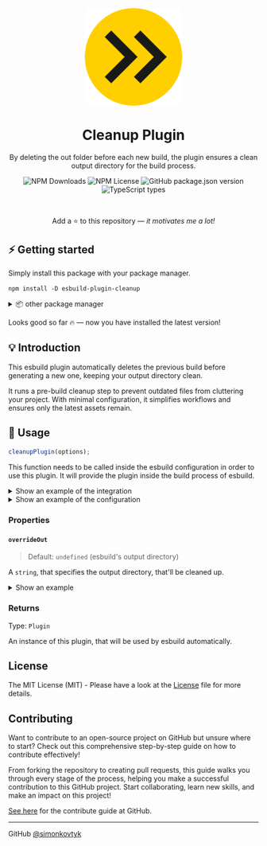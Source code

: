<div align="center">

<img width="196" src="https://raw.githubusercontent.com/simonkovtyk/esbuild-plugin-package-json/d7d77d5766ef9ef97f157c2d221d61a7d3cef51c/docs/esbuild-favicon.svg" />

<h1>Cleanup Plugin</h1>

<p>By deleting the out folder before each new build, the plugin ensures a clean output directory for the build process.</p>

![NPM Downloads](https://img.shields.io/npm/dw/esbuild-plugin-cleanup)
![NPM License](https://img.shields.io/npm/l/esbuild-plugin-package-json)
![GitHub package.json version](https://img.shields.io/npm/v/esbuild-plugin-cleanup)
![TypeScript types](https://img.shields.io/badge/TypeScript_types-included-blue)

<br />

Add a ⭐ to this repository — *it motivates me a lot!*

</div>

## ⚡️ Getting started

Simply install this package with your package manager.

````shell
npm install -D esbuild-plugin-cleanup
````

<details>
<summary>📦 other package manager</summary>

Here are examples for installing the package with other package manager.

> 💾 **yarn**
> ````shell
> yarn add -D esbuild-plugin-cleanup
> ````

> 💾 **pnpm**
> ````shell
> pnpm install -D esbuild-plugin-cleanup
> ````

</details>

Looks good so far 🔥 — now you have installed the latest version!

## 💡 Introduction

This esbuild plugin automatically deletes the previous build before generating a new one, keeping your output directory clean.

It runs a pre-build cleanup step to prevent outdated files from cluttering your project. With minimal configuration, it simplifies workflows and ensures only the latest assets remain.

## 🔧 Usage

```typescript
cleanupPlugin(options);
```

This function needs to be called inside the esbuild configuration in order to use this plugin. It will provide the plugin inside the build process of esbuild.

<details>
<summary>Show an example of the integration</summary>

````typescript
esbuild.build({
  // some configuration...
  plugins: [
    cleanupPlugin();
    // more plugins here...
  ]
})
````

</details>

<details>
<summary>Show an example of the configuration</summary>

````typescript
cleanupPlugin({
  // configure here
});
````

</details>

### Properties

#### ``overrideOut``

> Default: ``undefined`` (esbuild's output directory)

A ``string``, that specifies the output directory, that'll be cleaned up.

<details>
<summary>Show an example</summary>

````typescript
cleanupPlugin({
  overrideOut: "dist" // any directory allowed
});
````

</details>

### Returns

Type: ``Plugin``

An instance of this plugin, that will be used by esbuild automatically.

## License

The MIT License (MIT) - Please have a look at the [License](https://github.com/simonkovtyk/esbuild-plugin-cleanup/blob/main/LICENSE) file for more details.

## Contributing

Want to contribute to an open-source project on GitHub but unsure where to start? Check out this comprehensive step-by-step guide on how to contribute effectively!

From forking the repository to creating pull requests, this guide walks you through every stage of the process, helping you make a successful contribution to this GitHub project. Start collaborating,
learn new skills, and make an impact on this project!

[See here](https://github.com/simonkovtyk/esbuild-plugin-cleanup/blob/main/docs/guides/HOW_TO_CONTRIBUTE.md) for the contribute guide at GitHub.

<hr>

GitHub [@simonkovtyk](https://github.com/simonkovtyk)
